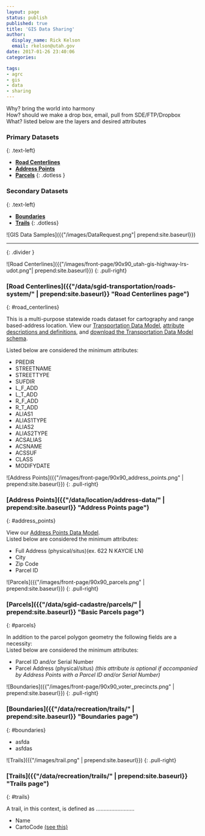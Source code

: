 ```yaml
---
layout: page
status: publish
published: true
title: 'GIS Data Sharing'
author:
  display_name: Rick Kelson
  email: rkelson@utah.gov
date: 2017-01-26 23:40:06
categories:

tags:
- agrc
- gis
- data
- sharing
---
```


Why? bring the world into harmony  
How? should we make a drop box, email, pull from SDE/FTP/Dropbox  
What? listed below are the layers and desired attributes

### **Primary Datasets**
{: .text-left}

- [**Road Centerlines**](#road_centerlines)  
- [**Address Points**](#address_points)  
- [**Parcels**](#parcels)
{: .dotless }

### **Secondary Datasets**
{: .text-left}

- [**Boundaries**](#boundaries)  
- [**Trails**](#trails)
{: .dotless}

![GIS Data Samples]({{"/images/DataRequest.png"| prepend:site.baseurl}})

---
{: .divider }

![Road Centerlines]({{"/images/front-page/90x90_utah-gis-highway-lrs-udot.png"| prepend:site.baseurl}})
{: .pull-right}

### [**Road Centerlines**]({{"/data/sgid-transportation/roads-system/" | prepend:site.baseurl}} "Road Centerlines page")  
{: #road_centerlines}

This is a multi-purpose statewide roads dataset for cartography and range based-address location. View our
[Transportation Data Model](https://drive.google.com/file/d/0Bz18jufMWioiU25icDNoQWlJa2M/view),
[attribute descriptions and definitions](https://docs.google.com/document/d/1ojjqCa1Z6IG6Wj0oAbZatoYsmbKzO9XwdD88-kqm-zQ/edit),
and [download the Transportation Data Model schema](ftp://ftp.agrc.utah.gov/UtahSGID_Vector/UTM12_NAD83/TRANSPORTATION/UnpackagedData/Roads/_Statewide/UtahRoadsDataSchema/UtahRoadsDataSchema_gdb.zip).  

Listed below are considered the minimum attributes:  
- PREDIR
- STREETNAME
- STREETTYPE
- SUFDIR
- L_F_ADD
- L_T_ADD
- R_F_ADD
- R_T_ADD
- ALIAS1
- ALIAS1TYPE
- ALIAS2
- ALIAS2TYPE
- ACSALIAS
- ACSNAME
- ACSSUF
- CLASS
- MODIFYDATE

![Address Points]({{"/images/front-page/90x90_address_points.png" | prepend:site.baseurl}})
{: .pull-right}

### [**Address Points**]({{"/data/location/address-data/" | prepend:site.baseurl}} "Address Points page")  
{: #address_points}

View our
[Address Points Data Model](https://docs.google.com/document/d/1eTgknNbA0UNXnyMDR5q9gFAm0-XtNYQpLLYPSZtCLTU/edit?usp=sharing).  
Listed below are considered the minimum attributes:  
- Full Address (physical/situs)(ex. 622 N KAYCIE LN)
- City
- Zip Code
- Parcel ID

![Parcels]({{"/images/front-page/90x90_parcels.png" | prepend:site.baseurl}})
{: .pull-right}

### [**Parcels**]({{"/data/sgid-cadastre/parcels/" | prepend:site.baseurl}} "Basic Parcels page")  
{: #parcels}

In addition to the parcel polygon geometry the following fields are a necessity:  
Listed below are considered the minimum attributes:  
- Parcel ID and/or Serial Number
- Parcel Address (physical/situs)  _(this attribute is optional if accompanied by Address Points with a Parcel ID and/or Serial Number)_

![Boundaries]({{"/images/front-page/90x90_voter_precincts.png" | prepend:site.baseurl}})
{: .pull-right}

### [**Boundaries**]({{"/data/recreation/trails/" | prepend:site.baseurl}} "Boundaries page")  
{: #boundaries}

- asfda
- asfdas

![Trails]({{"/images/trail.png" | prepend:site.baseurl}})
{: .pull-right}

### [**Trails**]({{"/data/recreation/trails/" | prepend:site.baseurl}} "Trails page")  
{: #trails}

A trail, in this context, is defined as .........................

- Name
- CartoCode [(see this)]({{}})
 
